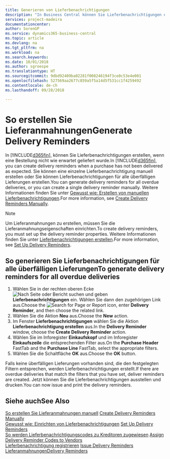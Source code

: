 ```yaml
---
title: Generieren von Lieferbenachrichtigungen
description: "In Business Central können Sie Lieferbenachrichtigungen erstellen, wenn eine Bestellung nicht wie erwartet geliefert wurde. Sie können eine einzelne Lieferbenachrichtigung manuell erstellen oder Sie können Lieferbenachrichtigungen für alle überfälligen Lieferungen erstellen."
services: project-madeira
documentationcenter: 
author: SorenGP
ms.service: dynamics365-business-central
ms.topic: article
ms.devlang: na
ms.tgt_pltfrm: na
ms.workload: na
ms.search.keywords: 
ms.date: 10/01/2018
ms.author: sgroespe
ms.translationtype: HT
ms.sourcegitcommit: 9dbd92409ba02281f008246194f3ce0c53e4e001
ms.openlocfilehash: 527569aa2677c859a5f5a14d5f531cc1f4259492
ms.contentlocale: de-ch
ms.lasthandoff: 09/28/2018

---
```

# <a name="generate-delivery-reminders"></a><span data-ttu-id="59d9e-104">So erstellen Sie Lieferanmahnungen</span><span class="sxs-lookup"><span data-stu-id="59d9e-104">Generate Delivery Reminders</span></span>
<span data-ttu-id="59d9e-105">In [!INCLUDE[d365fin](../../includes/d365fin_md.md)], können Sie Lieferbenachrichtigungen erstellen, wenn eine Bestellung nicht wie erwartet geliefert wurde.</span><span class="sxs-lookup"><span data-stu-id="59d9e-105">In [!INCLUDE[d365fin](../../includes/d365fin_md.md)], you can create delivery reminders when a purchase has not been delivered as expected.</span></span> <span data-ttu-id="59d9e-106">Sie können eine einzelne Lieferbenachrichtigung manuell erstellen oder Sie können Lieferbenachrichtigungen für alle überfälligen Lieferungen erstellen.</span><span class="sxs-lookup"><span data-stu-id="59d9e-106">You can generate delivery reminders for all overdue deliveries, or you can create a single delivery reminder manually.</span></span> <span data-ttu-id="59d9e-107">Weitere Informationen finden Sie unter [Gewusst wie: Erstellen von manuellen Lieferbenachrichtigungen](how-to-create-delivery-reminders-manually.md).</span><span class="sxs-lookup"><span data-stu-id="59d9e-107">For more information, see [Create Delivery Reminders Manually](how-to-create-delivery-reminders-manually.md).</span></span>  

> [!NOTE]  
>  <span data-ttu-id="59d9e-108">Um Lieferanmahnungen zu erstellen, müssen Sie die Lieferanmahnungseigenschaften einrichten.</span><span class="sxs-lookup"><span data-stu-id="59d9e-108">To create delivery reminders, you must set up the delivery reminder properties.</span></span> <span data-ttu-id="59d9e-109">Weitere Informationen finden Sie unter [Lieferbenachrichtigungen erstellen](how-to-set-up-delivery-reminders.md).</span><span class="sxs-lookup"><span data-stu-id="59d9e-109">For more information, see [Set Up Delivery Reminders](how-to-set-up-delivery-reminders.md).</span></span>  

## <a name="to-generate-delivery-reminders-for-all-overdue-deliveries"></a><span data-ttu-id="59d9e-110">So generieren Sie Lieferbenachrichtigungen für alle überfälligen Lieferungen</span><span class="sxs-lookup"><span data-stu-id="59d9e-110">To generate delivery reminders for all overdue deliveries</span></span>  

1.  <span data-ttu-id="59d9e-111">Wählen Sie in der rechten oberen Ecke ![Nach Seite oder Bericht suchen](../../media/ui-search/search_small.png "Symbol nach Seite oder Bericht suchen") und geben **Lieferbenachrichtigungen** ein. Wählen Sie dann den zugehörigen Link aus.</span><span class="sxs-lookup"><span data-stu-id="59d9e-111">Choose the ![Search for Page or Report](../../media/ui-search/search_small.png "Search for Page or Report icon") icon, enter **Delivery Reminder**, and then choose the related link.</span></span>  
2.  <span data-ttu-id="59d9e-112">Wählen Sie die Aktion **Neu** aus.</span><span class="sxs-lookup"><span data-stu-id="59d9e-112">Choose the **New** action.</span></span>  
3.  <span data-ttu-id="59d9e-113">Im Fenster **Lieferbenachrichtigungen** wählen Sie die Aktion **Lieferbenachrichtigung erstellen** aus.</span><span class="sxs-lookup"><span data-stu-id="59d9e-113">In the **Delivery Reminder** window, choose the **Create Delivery Reminder** action.</span></span>  
4.  <span data-ttu-id="59d9e-114">Wählen Sie im Inforegister **Einkaufskopf** und im Inforegister **Einkaufszeile** die entsprechenden Filter aus.</span><span class="sxs-lookup"><span data-stu-id="59d9e-114">On the **Purchase Header** FastTab and the **Purchase Line** FastTab, select the appropriate filters.</span></span>  
5.  <span data-ttu-id="59d9e-115">Wählen Sie die Schaltfläche **OK** aus.</span><span class="sxs-lookup"><span data-stu-id="59d9e-115">Choose the **OK** button.</span></span>  

<span data-ttu-id="59d9e-116">Falls keine überfälligen Lieferungen vorhanden sind, die den festgelegten Filtern entsprechen, werden Lieferbenachrichtigungen erstellt.</span><span class="sxs-lookup"><span data-stu-id="59d9e-116">If there are overdue deliveries that match the filters that you have set, deliver reminders are created.</span></span> <span data-ttu-id="59d9e-117">Jetzt können Sie die Lieferbenachrichtigungen ausstellen und drucken.</span><span class="sxs-lookup"><span data-stu-id="59d9e-117">You can now issue and print the delivery reminders.</span></span>  

## <a name="see-also"></a><span data-ttu-id="59d9e-118">Siehe auch</span><span class="sxs-lookup"><span data-stu-id="59d9e-118">See Also</span></span>  
 <span data-ttu-id="59d9e-119">[So erstellen Sie Lieferanmahnungen manuell](how-to-create-delivery-reminders-manually.md) </span><span class="sxs-lookup"><span data-stu-id="59d9e-119">[Create Delivery Reminders Manually](how-to-create-delivery-reminders-manually.md) </span></span>  
 <span data-ttu-id="59d9e-120">[Gewusst wie: Einrichten von Lieferbenachrichtigungen](how-to-set-up-delivery-reminders.md) </span><span class="sxs-lookup"><span data-stu-id="59d9e-120">[Set Up Delivery Reminders](how-to-set-up-delivery-reminders.md) </span></span>  
 <span data-ttu-id="59d9e-121">[So werden Lieferbenachrichtigungscodes zu Kreditoren zugewiesen](how-to-assign-delivery-reminder-codes-to-vendors.md) </span><span class="sxs-lookup"><span data-stu-id="59d9e-121">[Assign Delivery Reminder Codes to Vendors](how-to-assign-delivery-reminder-codes-to-vendors.md) </span></span>  
 <span data-ttu-id="59d9e-122">[Lieferbenachrichtigung registrieren](how-to-issue-delivery-reminders.md) </span><span class="sxs-lookup"><span data-stu-id="59d9e-122">[Issue Delivery Reminders](how-to-issue-delivery-reminders.md) </span></span>  
 [<span data-ttu-id="59d9e-123">Lieferanmahnungen</span><span class="sxs-lookup"><span data-stu-id="59d9e-123">Delivery Reminders</span></span>](delivery-reminders.md)

